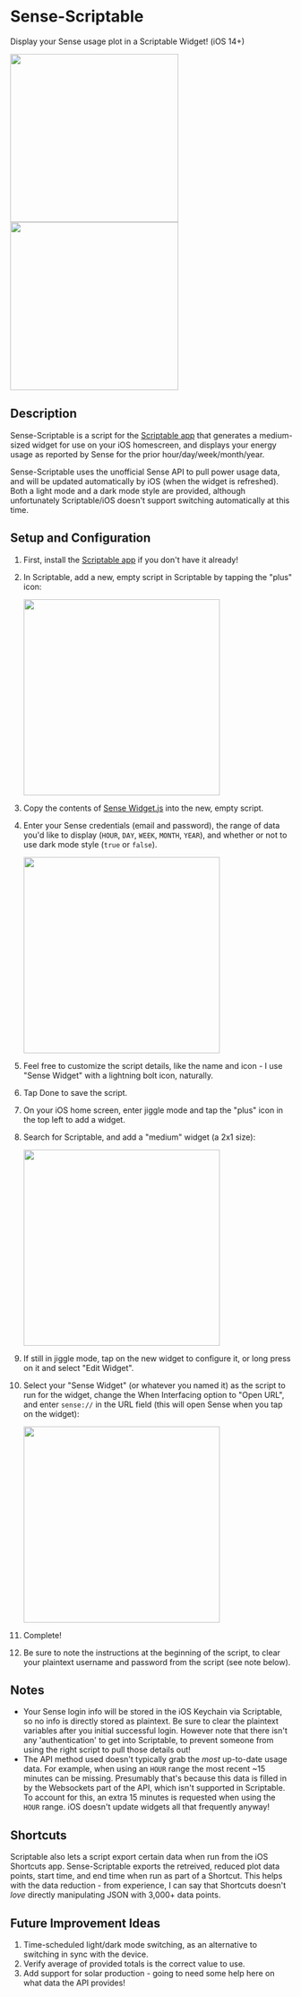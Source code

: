 # Sense-Scriptable
Display your Sense usage plot in a Scriptable Widget! (iOS 14+)

<img src="../assets/dark_hero.jpeg" height="300">  <img src="../assets/light_hero.jpeg" height="300">

## Description
Sense-Scriptable is a script for the [Scriptable app](https://scriptable.app) that generates a medium-sized widget for use on your iOS homescreen, and displays your energy usage as reported by Sense for the prior hour/day/week/month/year.

Sense-Scriptable uses the unofficial Sense API to pull power usage data, and will be updated automatically by iOS (when the widget is refreshed). Both a light mode and a dark mode style are provided, although unfortunately Scriptable/iOS doesn't support switching automatically at this time.

## Setup and Configuration
1. First, install the [Scriptable app](https://scriptable.app) if you don't have it already!
2. In Scriptable, add a new, empty script in Scriptable by tapping the "plus" icon:

   <img src="../assets/scriptable.jpeg" width="350">
3. Copy the contents of [Sense Widget.js](https://github.com/cbpowell/Sense-Scriptable/blob/main/Sense%20Widget.js) into the new, empty script.
4. Enter your Sense credentials (email and password), the range of data you'd like to display (`HOUR`, `DAY`, `WEEK`, `MONTH`, `YEAR`), and whether or not to use dark mode style (`true` or `false`).

   <img src="../assets/config_script.jpeg" width="350">
5. Feel free to customize the script details, like the name and icon - I use "Sense Widget" with a lightning bolt icon, naturally.
6. Tap Done to save the script.
7. On your iOS home screen, enter jiggle mode and tap the "plus" icon in the top left to add a widget.
8. Search for Scriptable, and add a "medium" widget (a 2x1 size):

   <img src="../assets/add_widget.jpeg" width="350">
9. If still in jiggle mode, tap on the new widget to configure it, or long press on it and select "Edit Widget".
10. Select your "Sense Widget" (or whatever you named it) as the script to run for the widget, change the When Interfacing option to "Open URL", and enter `sense://` in the URL field (this will open Sense when you tap on the widget):
   
    <img src="../assets/config_widget.jpeg" width="350">
11. Complete!
12. Be sure to note the instructions at the beginning of the script, to clear your plaintext username and password from the script (see note below).

## Notes
- Your Sense login info will be stored in the iOS Keychain via Scriptable, so no info is directly stored as plaintext. Be sure to clear the plaintext variables after you initial successful login. However note that there isn't any 'authentication' to get into Scriptable, to prevent someone from using the right script to pull those details out!
- The API method used doesn't typically grab the _most_ up-to-date usage data. For example, when using an `HOUR` range the most recent ~15 minutes can be missing. Presumably that's because this data is filled in by the Websockets part of the API, which isn't supported in Scriptable. To account for this, an extra 15 minutes is requested when using the `HOUR` range. iOS doesn't update widgets all that frequently anyway!

## Shortcuts
Scriptable also lets a script export certain data when run from the iOS Shortcuts app. Sense-Scriptable exports the retreived, reduced plot data points, start time, and end time when run as part of a Shortcut. This helps with the data reduction - from experience, I can say that Shortcuts doesn't _love_ directly manipulating JSON with 3,000+ data points.

## Future Improvement Ideas
1. Time-scheduled light/dark mode switching, as an alternative to switching in sync with the device.
2. Verify average of provided totals is the correct value to use.
3. Add support for solar production - going to need some help here on what data the API provides!
